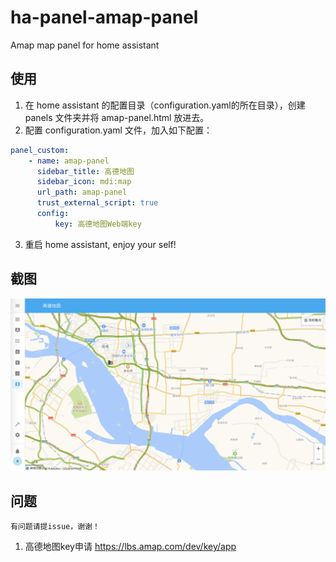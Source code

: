 # ha-panel-amap-panel
Amap map panel for home assistant

## 使用
1. 在 home assistant 的配置目录（configuration.yaml的所在目录），创建 panels 文件夹并将 amap-panel.html 放进去。
2. 配置 configuration.yaml 文件，加入如下配置：

```yaml
panel_custom:
    - name: amap-panel
      sidebar_title: 高德地图
      sidebar_icon: mdi:map
      url_path: amap-panel
      trust_external_script: true
      config:
          key: 高德地图Web端key
```
3. 重启 home assistant, enjoy your self!

## 截图
![截图](./WX20191201-160333@2x.png)

## 问题
```
有问题请提issue，谢谢！
```
1. 高德地图key申请 https://lbs.amap.com/dev/key/app
